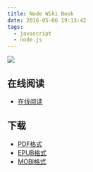 ```yaml
---
title: Node Wiki Book
date: 2016-05-06 19:13:42
tags:
  - javascript
  - node.js
---
```


![](https://ek8whxe.cloudimg.io/s/width/226/https://www.gitbook.com/cover/book/y2468101216/node-wiki-book.jpg)

<!--more-->

## 在线阅读 ##

+ [在线阅读](https://www.gitbook.com/book/y2468101216/node-wiki-book/details)

## 下载 ##

+ [PDF格式](https://www.gitbook.com/download/pdf/book/y2468101216/node-wiki-book)
+ [EPUB格式](https://www.gitbook.com/download/epub/book/y2468101216/node-wiki-book)
+ [MOBI格式](https://www.gitbook.com/download/mobi/book/y2468101216/node-wiki-book)
